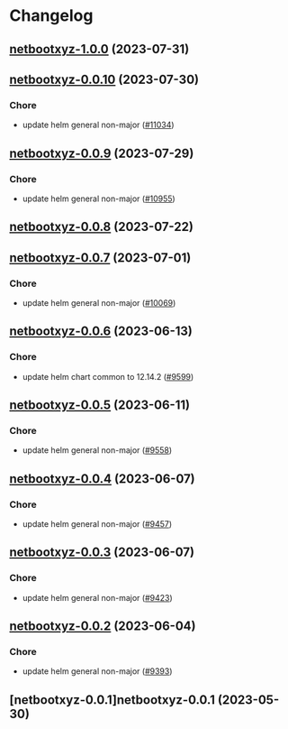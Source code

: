 # Changelog



## [netbootxyz-1.0.0](https://github.com/truecharts/charts/compare/netbootxyz-0.0.10...netbootxyz-1.0.0) (2023-07-31)




## [netbootxyz-0.0.10](https://github.com/truecharts/charts/compare/netbootxyz-0.0.9...netbootxyz-0.0.10) (2023-07-30)

### Chore

- update helm general non-major ([#11034](https://github.com/truecharts/charts/issues/11034))
  
  


## [netbootxyz-0.0.9](https://github.com/truecharts/charts/compare/netbootxyz-0.0.8...netbootxyz-0.0.9) (2023-07-29)

### Chore

- update helm general non-major ([#10955](https://github.com/truecharts/charts/issues/10955))
  
  


## [netbootxyz-0.0.8](https://github.com/truecharts/charts/compare/netbootxyz-0.0.7...netbootxyz-0.0.8) (2023-07-22)




## [netbootxyz-0.0.7](https://github.com/truecharts/charts/compare/netbootxyz-0.0.6...netbootxyz-0.0.7) (2023-07-01)

### Chore

- update helm general non-major ([#10069](https://github.com/truecharts/charts/issues/10069))
  
  


## [netbootxyz-0.0.6](https://github.com/truecharts/charts/compare/netbootxyz-0.0.5...netbootxyz-0.0.6) (2023-06-13)

### Chore

- update helm chart common to 12.14.2 ([#9599](https://github.com/truecharts/charts/issues/9599))
  
  


## [netbootxyz-0.0.5](https://github.com/truecharts/charts/compare/netbootxyz-0.0.4...netbootxyz-0.0.5) (2023-06-11)

### Chore

- update helm general non-major ([#9558](https://github.com/truecharts/charts/issues/9558))
  
  


## [netbootxyz-0.0.4](https://github.com/truecharts/charts/compare/netbootxyz-0.0.3...netbootxyz-0.0.4) (2023-06-07)

### Chore

- update helm general non-major ([#9457](https://github.com/truecharts/charts/issues/9457))
  
  


## [netbootxyz-0.0.3](https://github.com/truecharts/charts/compare/netbootxyz-0.0.2...netbootxyz-0.0.3) (2023-06-07)

### Chore

- update helm general non-major ([#9423](https://github.com/truecharts/charts/issues/9423))
  
  


## [netbootxyz-0.0.2](https://github.com/truecharts/charts/compare/netbootxyz-0.0.1...netbootxyz-0.0.2) (2023-06-04)

### Chore

- update helm general non-major ([#9393](https://github.com/truecharts/charts/issues/9393))
  
  


## [netbootxyz-0.0.1]netbootxyz-0.0.1 (2023-05-30)


